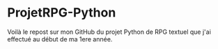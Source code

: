 # ProjetRPG-Python
Voilà le repost sur mon GitHub du projet Python de RPG textuel que j'ai effectué au début de ma 1ere année.
